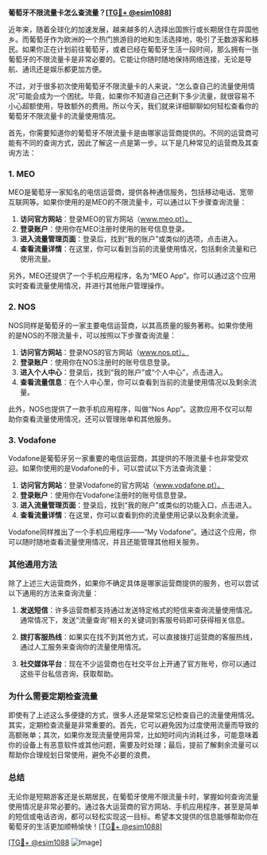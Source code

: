 **葡萄牙不限流量卡怎么查流量？[[TG💪+ @esim1088](https://t.me/s/esim1088)]**

近年来，随着全球化的加速发展，越来越多的人选择出国旅行或长期居住在异国他乡。而葡萄牙作为欧洲的一个热门旅游目的地和生活选择地，吸引了无数游客和移民。如果你正在计划前往葡萄牙，或者已经在葡萄牙生活一段时间，那么拥有一张葡萄牙的不限流量卡是非常必要的。它能让你随时随地保持网络连接，无论是导航、通讯还是娱乐都更加方便。

不过，对于很多初次使用葡萄牙不限流量卡的人来说，“怎么查自己的流量使用情况”可能会成为一个困扰。毕竟，如果你不知道自己还剩下多少流量，就很容易不小心超额使用，导致额外的费用。所以今天，我们就来详细聊聊如何轻松查看你的葡萄牙不限流量卡的流量使用情况。

首先，你需要知道你的葡萄牙不限流量卡是由哪家运营商提供的。不同的运营商可能有不同的查询方式，因此了解这一点是第一步。以下是几种常见的运营商及其查询方法：

### **1. MEO**
MEO是葡萄牙一家知名的电信运营商，提供各种通信服务，包括移动电话、宽带互联网等。如果你使用的是MEO的不限流量卡，可以通过以下步骤查询流量：

1. **访问官方网站**：登录MEO的官方网站（www.meo.pt）。
2. **登录账户**：使用你在MEO注册时使用的账号信息登录。
3. **进入流量管理页面**：登录后，找到“我的账户”或类似的选项，点击进入。
4. **查看流量详情**：在这里，你可以看到当前的流量使用情况，包括剩余流量和已使用流量。

另外，MEO还提供了一个手机应用程序，名为“MEO App”。你可以通过这个应用实时查看流量使用情况，并进行其他账户管理操作。

### **2. NOS**
NOS同样是葡萄牙的一家主要电信运营商，以其高质量的服务著称。如果你使用的是NOS的不限流量卡，可以按照以下步骤查询流量：

1. **访问官方网站**：登录NOS的官方网站（www.nos.pt）。
2. **登录账户**：使用你在NOS注册时的账号信息登录。
3. **进入个人中心**：登录后，找到“我的账户”或“个人中心”，点击进入。
4. **查看流量信息**：在个人中心里，你可以查看到当前的流量使用情况以及剩余流量。

此外，NOS也提供了一款手机应用程序，叫做“Nos App”。这款应用不仅可以帮助你查看流量使用情况，还可以管理账单和其他服务。

### **3. Vodafone**
Vodafone是葡萄牙另一家重要的电信运营商，其提供的不限流量卡也非常受欢迎。如果你使用的是Vodafone的卡，可以尝试以下方法查询流量：

1. **访问官方网站**：登录Vodafone的官方网站（www.vodafone.pt）。
2. **登录账户**：使用你在Vodafone注册时的账号信息登录。
3. **进入流量管理页面**：登录后，找到“我的账户”或类似的功能入口，点击进入。
4. **查看流量详情**：在这里，你可以查看到你的流量使用记录以及剩余流量。

Vodafone同样推出了一个手机应用程序——“My Vodafone”。通过这个应用，你可以随时随地查看流量使用情况，并且还能管理其他相关服务。

### **其他通用方法**
除了上述三大运营商外，如果你不确定具体是哪家运营商提供的服务，也可以尝试以下通用的方法来查询流量：

1. **发送短信**：许多运营商都支持通过发送特定格式的短信来查询流量使用情况。通常情况下，发送“流量查询”相关的关键词到客服号码即可获得相关信息。
   
2. **拨打客服热线**：如果实在找不到其他方式，可以直接拨打运营商的客服热线，通过人工服务来查询你的流量使用情况。

3. **社交媒体平台**：现在不少运营商也在社交平台上开通了官方账号，你可以通过这些平台私信咨询，获取帮助。

### **为什么需要定期检查流量**
即使有了上述这么多便捷的方式，很多人还是常常忘记检查自己的流量使用情况。其实，定期检查流量是非常重要的。首先，它可以避免因为过度使用流量而导致的高额账单；其次，如果你发现流量使用异常，比如短时间内消耗过多，可能意味着你的设备上有恶意软件或其他问题，需要及时处理；最后，提前了解剩余流量可以帮助你合理规划日常使用，避免不必要的浪费。

### **总结**
无论你是短期游客还是长期居民，在葡萄牙使用不限流量卡时，掌握如何查询流量使用情况是非常必要的。通过各大运营商的官方网站、手机应用程序，甚至是简单的短信或电话咨询，都可以轻松实现这一目标。希望本文提供的信息能够帮助你在葡萄牙的生活更加顺畅愉快！[[TG💪+ @esim1088](https://t.me/s/esim1088)]

[[TG💪+ @esim1088](https://t.me/s/esim1088) ![Image](https://i.postimg.cc/4NQfJmqS/Snipaste-2025-05-13-00-14-12.png)]